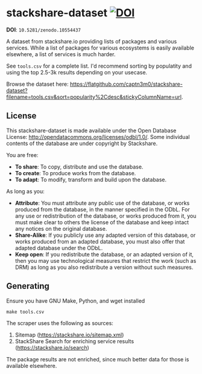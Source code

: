 # stackshare-dataset [![DOI](https://zenodo.org/badge/747065915.svg)](https://zenodo.org/doi/10.5281/zenodo.10554436)

**DOI**: `10.5281/zenodo.10554437`

A dataset from stackshare.io providing lists of packages and various services. While a list of packages for
various ecosystems is easily available elsewhere, a list of services is much harder.

See `tools.csv` for a complete list. I'd recommend sorting by populatity and using the top 2.5-3k results
depending on your usecase.

Browse the dataset here: <https://flatgithub.com/captn3m0/stackshare-dataset?filename=tools.csv&sort=popularity%2Cdesc&stickyColumnName=url>.

## License

This stackshare-dataset is made available under the Open Database License: http://opendatacommons.org/licenses/odbl/1.0/. 
Some individual contents of the database are under copyright by Stackshare.

You are free:

* **To share**: To copy, distribute and use the database.
* **To create**: To produce works from the database.
* **To adapt**: To modify, transform and build upon the database.

As long as you:

* **Attribute**: You must attribute any public use of the database, or works produced from the database, in the manner specified in the ODbL. For any use or redistribution of the database, or works produced from it, you must make clear to others the license of the database and keep intact any notices on the original database.
* **Share-Alike**: If you publicly use any adapted version of this database, or works produced from an adapted database, you must also offer that adapted database under the ODbL.
* **Keep open**: If you redistribute the database, or an adapted version of it, then you may use technological measures that restrict the work (such as DRM) as long as you also redistribute a version without such measures.


## Generating

Ensure you have GNU Make, Python, and wget installed

```
make tools.csv
```

The scraper uses the following as sources:

1. Sitemap (https://stackshare.io/sitemap.xml)
2. StackShare Search for enriching service results (https://stackshare.io/search)

The package results are not enriched, since much better data for those is available elsewhere.